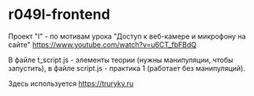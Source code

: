 # r049l-frontend
Проект "l" - по мотивам урока "Доступ к веб-камере и микрофону на сайте" 
https://www.youtube.com/watch?v=u6CT_fbFBdQ


В файле t_script.js - элементы теории (нужны манипуляции, чтобы запустить), в файле script.js  - практика 1 (работает без манипуляций).

Здесь используется https://truryky.ru

